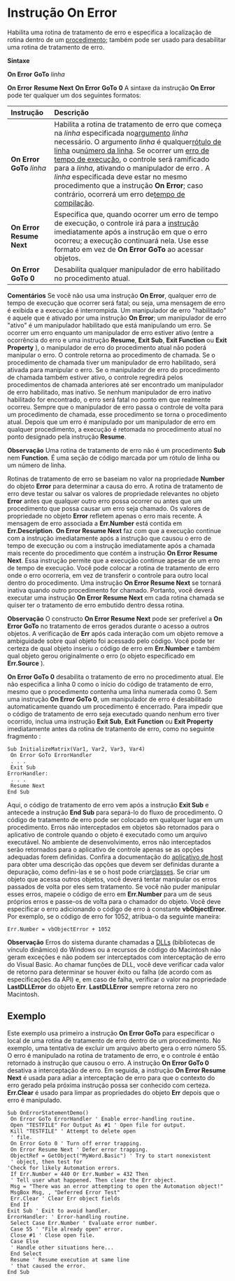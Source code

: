 
# Instrução On Error

Habilita uma rotina de tratamento de erro e especifica a localização de rotina dentro de um [procedimento](b8bdf64f-5920-1ae9-16d0-b26d09524a30.md); também pode ser usado para desabilitar uma rotina de tratamento de erro.

 **Sintaxe**

 **On Error** **GoTo** _linha_

 **On Error** **Resume Next**
 **On Error** **GoTo** **0**
A sintaxe da instrução  **On Error** pode ter qualquer um dos seguintes formatos:


|**Instrução**|**Descrição**|
|:-----|:-----|
|**On Error GoTo** _linha_|Habilita a rotina de tratamento de erro que começa na  _linha_ especificada no[argumento](b8bdf64f-5920-1ae9-16d0-b26d09524a30.md) _linha_ necessário. O argumento _linha_ é qualquer[rótulo de linha](b8bdf64f-5920-1ae9-16d0-b26d09524a30.md) ou[número da linha](b8bdf64f-5920-1ae9-16d0-b26d09524a30.md). Se ocorrer um [erro de tempo de execução](b8bdf64f-5920-1ae9-16d0-b26d09524a30.md), o controle será ramificado para a  _linha_, ativando o manipulador de erro _._ A _linha_ especificada deve estar no mesmo procedimento que a instrução **On Error**; caso contrário, ocorrerá um erro de[tempo de compilação](b8bdf64f-5920-1ae9-16d0-b26d09524a30.md).|
|**On Error Resume Next**|Especifica que, quando ocorrer um erro de tempo de execução, o controle irá para a [instrução](b8bdf64f-5920-1ae9-16d0-b26d09524a30.md) imediatamente após a instrução em que o erro ocorreu; a execução continuará nela. Use esse formato em vez de **On Error GoTo** ao acessar objetos.|
|**On Error GoTo 0**|Desabilita qualquer manipulador de erro habilitado no procedimento atual.|
 **Comentários**
Se você não usa uma instrução  **On Error**, qualquer erro de tempo de execução que ocorrer será fatal; ou seja, uma mensagem de erro é exibida e a execução é interrompida.
Um manipulador de erro "habilitado" é aquele que é ativado por uma instrução  **On Error**; um manipulador de erro "ativo" é um manipulador habilitado que está manipulando um erro. Se ocorrer um erro enquanto um manipulador de erro estiver ativo (entre a ocorrência do erro e uma instrução **Resume**, **Exit Sub**, **Exit Function** ou **Exit Property** ), o manipulador de erro do procedimento atual não poderá manipular o erro. O controle retorna ao procedimento de chamada. Se o procedimento de chamada tiver um manipulador de erro habilitado, será ativada para manipular o erro. Se o manipulador de erro do procedimento de chamada também estiver ativo, o controle regredirá pelos procedimentos de chamada anteriores até ser encontrado um manipulador de erro habilitado, mas inativo. Se nenhum manipulador de erro inativo habilitado for encontrado, o erro será fatal no ponto em que realmente ocorreu. Sempre que o manipulador de erro passa o controle de volta para um procedimento de chamada, esse procedimento se torna o procedimento atual. Depois que um erro é manipulado por um manipulador de erro em qualquer procedimento, a execução é retomada no procedimento atual no ponto designado pela instrução **Resume**.

 **Observação**  Uma rotina de tratamento de erro não é um procedimento  **Sub** nem **Function**. É uma seção de código marcada por um rótulo de linha ou um número de linha.

Rotinas de tratamento de erro se baseiam no valor na propriedade  **Number** do objeto **Error** para determinar a causa do erro. A rotina de tratamento de erro deve testar ou salvar os valores de propriedade relevantes no objeto **Error** antes que qualquer outro erro possa ocorrer ou antes que um procedimento que possa causar um erro seja chamado. Os valores de propriedade no objeto **Error** refletem apenas o erro mais recente. A mensagem de erro associada a **Err.Number** está contida em **Err.Description**.
 **On Error Resume Next** faz com que a execução continue com a instrução imediatamente após a instrução que causou o erro de tempo de execução ou com a instrução imediatamente após a chamada mais recente do procedimento que contém a instrução **On Error Resume Next**. Essa instrução permite que a execução continue apesar de um erro de tempo de execução. Você pode colocar a rotina de tratamento de erro onde o erro ocorreria, em vez de transferir o controle para outro local dentro do procedimento. Uma instrução **On Error Resume Next** se tornará inativa quando outro procedimento for chamado. Portanto, você deverá executar uma instrução **On Error Resume Next** em cada rotina chamada se quiser ter o tratamento de erro embutido dentro dessa rotina.

 **Observação**  O constructo  **On Error Resume Next** pode ser preferível a **On Error GoTo** no tratamento de erros gerados durante o acesso a outros objetos. A verificação de **Err** após cada interação com um objeto remove a ambiguidade sobre qual objeto foi acessado pelo código. Você pode ter certeza de qual objeto inseriu o código de erro em **Err.Number** e também qual objeto gerou originalmente o erro (o objeto especificado em **Err.Source** ).

 **On Error GoTo 0** desabilita o tratamento de erro no procedimento atual. Ele não especifica a linha 0 como o início do código de tratamento de erro, mesmo que o procedimento contenha uma linha numerada como 0. Sem uma instrução **On Error GoTo 0**, um manipulador de erro é desabilitado automaticamente quando um procedimento é encerrado.
Para impedir que o código de tratamento de erro seja executado quando nenhum erro tiver ocorrido, inclua uma instrução  **Exit Sub**, **Exit Function** ou **Exit Property** imediatamente antes da rotina de tratamento de erro, como no seguinte fragmento :



```
Sub InitializeMatrix(Var1, Var2, Var3, Var4) 
 On Error GoTo ErrorHandler 
 . . . 
 Exit Sub 
ErrorHandler: 
 . . . 
 Resume Next 
End Sub 

```

Aqui, o código de tratamento de erro vem após a instrução  **Exit Sub** e antecede a instrução **End Sub** para separá-lo do fluxo de procedimento. O código de tratamento de erro pode ser colocado em qualquer lugar em um procedimento.
Erros não interceptados em objetos são retornados para o aplicativo de controle quando o objeto é executado como um arquivo executável. No ambiente de desenvolvimento, erros não interceptados serão retornados para o aplicativo de controle apenas se as opções adequadas forem definidas. Confira a documentação do [aplicativo de host](b8bdf64f-5920-1ae9-16d0-b26d09524a30.md) para obter uma descrição das opções que devem ser definidas durante a depuração, como defini-las e se o host pode criar[classes](b8bdf64f-5920-1ae9-16d0-b26d09524a30.md).
Se criar um objeto que acessa outros objetos, você deverá tentar manipular os erros passados de volta por eles sem tratamento. Se você não puder manipular esses erros, mapeie o código de erro em  **Err.Number** para um de seus próprios erros e passe-os de volta para o chamador do objeto. Você deve especificar o erro adicionando o código de erro à constante **vbObjectError**. Por exemplo, se o código de erro for 1052, atribua-o da seguinte maneira:



```
Err.Number = vbObjectError + 1052 

```


 **Observação**  Erros do sistema durante chamadas a [DLLs](b8bdf64f-5920-1ae9-16d0-b26d09524a30.md) (bibliotecas de vínculo dinâmico) do Windows ou a recursos de código do Macintosh não geram exceções e não podem ser interceptados com interceptação de erro do Visual Basic. Ao chamar funções de DLL, você deve verificar cada valor de retorno para determinar se houver êxito ou falha (de acordo com as especificações da API) e, em caso de falha, verificar o valor na propriedade **LastDLLError** do objeto **Err**. **LastDLLError** sempre retorna zero no Macintosh.


## Exemplo

Este exemplo usa primeiro a instrução  **On Error GoTo** para especificar o local de uma rotina de tratamento de erro dentro de um procedimento. No exemplo, uma tentativa de excluir um arquivo aberto gera o erro número 55. O erro é manipulado na rotina de tratamento de erro, e o controle é então retornado à instrução que causou o erro. A instrução **On Error GoTo 0** desativa a interceptação de erro. Em seguida, a instrução **On Error Resume Next** é usada para adiar a interceptação de erro para que o contexto do erro gerado pela próxima instrução possa ser conhecido com certeza. **Err.Clear** é usado para limpar as propriedades do objeto **Err** depois que o erro é manipulado.


```
Sub OnErrorStatementDemo() 
 On Error GoTo ErrorHandler ' Enable error-handling routine. 
 Open "TESTFILE" For Output As #1 ' Open file for output. 
 Kill "TESTFILE" ' Attempt to delete open 
 ' file. 
 On Error Goto 0 ' Turn off error trapping. 
 On Error Resume Next ' Defer error trapping. 
 ObjectRef = GetObject("MyWord.Basic") ' Try to start nonexistent 
 ' object, then test for 
'Check for likely Automation errors. 
 If Err.Number = 440 Or Err.Number = 432 Then 
 ' Tell user what happened. Then clear the Err object. 
 Msg = "There was an error attempting to open the Automation object!" 
 MsgBox Msg, , "Deferred Error Test" 
 Err.Clear ' Clear Err object fields 
 End If 
Exit Sub ' Exit to avoid handler. 
ErrorHandler: ' Error-handling routine. 
 Select Case Err.Number ' Evaluate error number. 
 Case 55 ' "File already open" error. 
 Close #1 ' Close open file. 
 Case Else 
 ' Handle other situations here... 
 End Select 
 Resume ' Resume execution at same line 
 ' that caused the error. 
End Sub 

```

